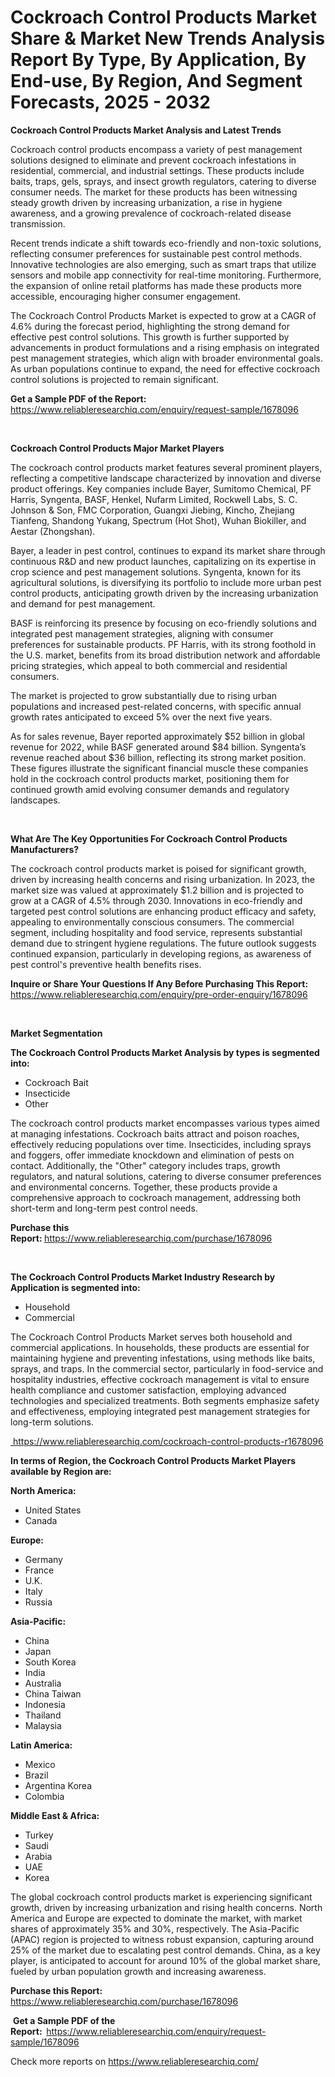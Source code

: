 <p><h1>Cockroach Control Products Market Share & Market New Trends Analysis Report By Type, By Application, By End-use, By Region, And Segment Forecasts, 2025 - 2032</h1></p><p><strong>Cockroach Control Products Market Analysis and Latest Trends</strong></p>
<p><p>Cockroach control products encompass a variety of pest management solutions designed to eliminate and prevent cockroach infestations in residential, commercial, and industrial settings. These products include baits, traps, gels, sprays, and insect growth regulators, catering to diverse consumer needs. The market for these products has been witnessing steady growth driven by increasing urbanization, a rise in hygiene awareness, and a growing prevalence of cockroach-related disease transmission.</p><p>Recent trends indicate a shift towards eco-friendly and non-toxic solutions, reflecting consumer preferences for sustainable pest control methods. Innovative technologies are also emerging, such as smart traps that utilize sensors and mobile app connectivity for real-time monitoring. Furthermore, the expansion of online retail platforms has made these products more accessible, encouraging higher consumer engagement. </p><p>The Cockroach Control Products Market is expected to grow at a CAGR of 4.6% during the forecast period, highlighting the strong demand for effective pest control solutions. This growth is further supported by advancements in product formulations and a rising emphasis on integrated pest management strategies, which align with broader environmental goals. As urban populations continue to expand, the need for effective cockroach control solutions is projected to remain significant.</p></p>
<p><strong>Get a Sample PDF of the Report:&nbsp;</strong> <a href="https://www.reliableresearchiq.com/enquiry/request-sample/1678096?utm_campaign=3453&utm_medium=2&utm_source=Github&utm_content=ia&utm_term=25032025&utm_id=cockroach-control-products">https://www.reliableresearchiq.com/enquiry/request-sample/1678096</a></p>
<p>&nbsp;</p>
<p><strong>Cockroach Control Products Major Market Players</strong></p>
<p><p>The cockroach control products market features several prominent players, reflecting a competitive landscape characterized by innovation and diverse product offerings. Key companies include Bayer, Sumitomo Chemical, PF Harris, Syngenta, BASF, Henkel, Nufarm Limited, Rockwell Labs, S. C. Johnson & Son, FMC Corporation, Guangxi Jiebing, Kincho, Zhejiang Tianfeng, Shandong Yukang, Spectrum (Hot Shot), Wuhan Biokiller, and Aestar (Zhongshan).</p><p>Bayer, a leader in pest control, continues to expand its market share through continuous R&D and new product launches, capitalizing on its expertise in crop science and pest management solutions. Syngenta, known for its agricultural solutions, is diversifying its portfolio to include more urban pest control products, anticipating growth driven by the increasing urbanization and demand for pest management.</p><p>BASF is reinforcing its presence by focusing on eco-friendly solutions and integrated pest management strategies, aligning with consumer preferences for sustainable products. PF Harris, with its strong foothold in the U.S. market, benefits from its broad distribution network and affordable pricing strategies, which appeal to both commercial and residential consumers.</p><p>The market is projected to grow substantially due to rising urban populations and increased pest-related concerns, with specific annual growth rates anticipated to exceed 5% over the next five years. </p><p>As for sales revenue, Bayer reported approximately $52 billion in global revenue for 2022, while BASF generated around $84 billion. Syngenta’s revenue reached about $36 billion, reflecting its strong market position. These figures illustrate the significant financial muscle these companies hold in the cockroach control products market, positioning them for continued growth amid evolving consumer demands and regulatory landscapes.</p></p>
<p>&nbsp;</p>
<p><strong>What Are The Key Opportunities For Cockroach Control Products Manufacturers?</strong></p>
<p><p>The cockroach control products market is poised for significant growth, driven by increasing health concerns and rising urbanization. In 2023, the market size was valued at approximately $1.2 billion and is projected to grow at a CAGR of 4.5% through 2030. Innovations in eco-friendly and targeted pest control solutions are enhancing product efficacy and safety, appealing to environmentally conscious consumers. The commercial segment, including hospitality and food service, represents substantial demand due to stringent hygiene regulations. The future outlook suggests continued expansion, particularly in developing regions, as awareness of pest control's preventive health benefits rises.</p></p>
<p><strong>Inquire or Share Your Questions If Any Before Purchasing This Report:</strong> <a href="https://www.reliableresearchiq.com/enquiry/pre-order-enquiry/1678096?utm_campaign=3453&utm_medium=2&utm_source=Github&utm_content=ia&utm_term=25032025&utm_id=cockroach-control-products">https://www.reliableresearchiq.com/enquiry/pre-order-enquiry/1678096</a></p>
<p>&nbsp;</p>
<p><strong>Market Segmentation</strong></p>
<p><strong>The Cockroach Control Products Market Analysis by types is segmented into:</strong></p>
<p><ul><li>Cockroach Bait</li><li>Insecticide</li><li>Other</li></ul></p>
<p><p>The cockroach control products market encompasses various types aimed at managing infestations. Cockroach baits attract and poison roaches, effectively reducing populations over time. Insecticides, including sprays and foggers, offer immediate knockdown and elimination of pests on contact. Additionally, the "Other" category includes traps, growth regulators, and natural solutions, catering to diverse consumer preferences and environmental concerns. Together, these products provide a comprehensive approach to cockroach management, addressing both short-term and long-term pest control needs.</p></p>
<p><strong>Purchase this Report:&nbsp;</strong><a href="https://www.reliableresearchiq.com/purchase/1678096?utm_campaign=3453&utm_medium=2&utm_source=Github&utm_content=ia&utm_term=25032025&utm_id=cockroach-control-products">https://www.reliableresearchiq.com/purchase/1678096</a></p>
<p>&nbsp;</p>
<p><strong>The Cockroach Control Products Market Industry Research by Application is segmented into:</strong></p>
<p><ul><li>Household</li><li>Commercial</li></ul></p>
<p><p>The Cockroach Control Products Market serves both household and commercial applications. In households, these products are essential for maintaining hygiene and preventing infestations, using methods like baits, sprays, and traps. In the commercial sector, particularly in food-service and hospitality industries, effective cockroach management is vital to ensure health compliance and customer satisfaction, employing advanced technologies and specialized treatments. Both segments emphasize safety and effectiveness, employing integrated pest management strategies for long-term solutions.</p></p>
<p><a href="https://www.reliableresearchiq.com/cockroach-control-products-r1678096?utm_campaign=3453&utm_medium=2&utm_source=Github&utm_content=ia&utm_term=25032025&utm_id=cockroach-control-products">&nbsp;https://www.reliableresearchiq.com/cockroach-control-products-r1678096</a></p>
<p><strong>In terms of Region, the Cockroach Control Products Market Players available by Region are:</strong></p>
<p>
    <p> <strong> North America: </strong>
        <ul>
            <li>United States</li>
            <li>Canada</li>
        </ul>
        </p> 
    <p> <strong> Europe: </strong>
        <ul>
            <li>Germany</li>
            <li>France</li>
            <li>U.K.</li>
            <li>Italy</li>
            <li>Russia</li>
        </ul>
        </p> 
    <p> <strong> Asia-Pacific: </strong>
        <ul>
            <li>China</li>
            <li>Japan</li>
            <li>South Korea</li>
            <li>India</li>
            <li>Australia</li>
            <li>China Taiwan</li>
            <li>Indonesia</li>
            <li>Thailand</li>
            <li>Malaysia</li>
        </ul>
        </p> 
    <p> <strong> Latin America: </strong>
        <ul>
            <li>Mexico</li>
            <li>Brazil</li>
            <li>Argentina Korea</li>
            <li>Colombia</li>
        </ul>
        </p> 
    <p> <strong> Middle East & Africa: </strong>
        <ul>
            <li>Turkey</li>
            <li>Saudi</li>
            <li>Arabia</li>
            <li>UAE</li>
            <li>Korea</li>
        </ul>
    </p>
    </p>
<p><p>The global cockroach control products market is experiencing significant growth, driven by increasing urbanization and rising health concerns. North America and Europe are expected to dominate the market, with market shares of approximately 35% and 30%, respectively. The Asia-Pacific (APAC) region is projected to witness robust expansion, capturing around 25% of the market due to escalating pest control demands. China, as a key player, is anticipated to account for around 10% of the global market share, fueled by urban population growth and increasing awareness.</p></p>
<p><strong>Purchase this Report: </strong><a href="https://www.reliableresearchiq.com/purchase/1678096?utm_campaign=3453&utm_medium=2&utm_source=Github&utm_content=ia&utm_term=25032025&utm_id=cockroach-control-products">https://www.reliableresearchiq.com/purchase/1678096</a></p>
<p>&nbsp;<strong>Get a Sample PDF of the Report:&nbsp;&nbsp;</strong><a href="https://www.reliableresearchiq.com/enquiry/request-sample/1678096?utm_campaign=3453&utm_medium=2&utm_source=Github&utm_content=ia&utm_term=25032025&utm_id=cockroach-control-products">https://www.reliableresearchiq.com/enquiry/request-sample/1678096</a></p>
<p><strong></strong></p>
<p>Check more reports on <a href="https://www.reliableresearchiq.com/?utm_campaign=3453&utm_medium=2&utm_source=Github&utm_content=ia&utm_term=25032025&utm_id=cockroach-control-products">https://www.reliableresearchiq.com/</a></p>